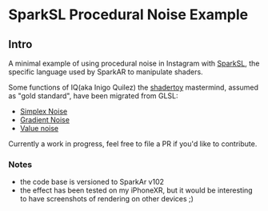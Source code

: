 # SparkSL Procedural Noise Example

[]()

## Intro

A minimal example of using procedural noise in Instagram with [SparkSL](https://sparkar.facebook.com/ar-studio/learn/sparksl/sparksl-overview), the specific language used by SparkAR to manipulate shaders.

Some functions of IQ(aka Inigo Quilez) the [shadertoy](https://www.shadertoy.com/) mastermind, assumed as "gold standard", have been migrated from GLSL:

- [Simplex Noise](https://www.shadertoy.com/view/Msf3WH)
- [Gradient Noise](https://www.shadertoy.com/view/XdXGW8)
- [Value noise](https://www.shadertoy.com/view/lsf3WH)

Currently a work in progress, feel free to file a PR if you'd like to contribute.

### Notes

 - the code base is versioned to SparkAr v102 
 - the effect has been tested on my iPhoneXR, but it would be interesting to have screenshots of rendering on other devices ;)